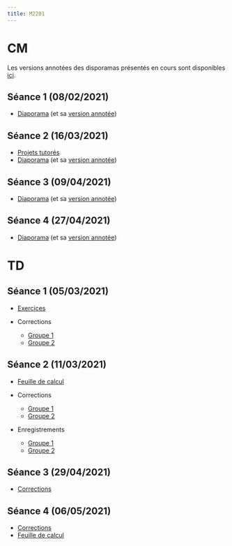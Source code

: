 ```yaml
---
title: M2201
---
```


<!--
Voici les informations relatives à la prochaine séance en distanciel :

* **Horaire** : 08/02/2021 de 8H30 à 10H30 ;
* **Lien zoom** : <https://us02web.zoom.us/j/86179698117?pwd=VXJ4bkxKLzNYOU5YeEdxUUlrZUJFZz09> ;
* **Meeting ID** : `861 7969 8117` ;
* **Mot de passe** : `QtcxY7`.
-->

# CM

Les versions annotées des disporamas présentés en cours sont disponibles [ici](https://drive.google.com/drive/folders/1H6s7ey3Yb_qI4cae1w2Wu8eYbZMhVAFn?usp=sharing).

## Séance 1 (08/02/2021)

* [Diaporama](cm/20210208.pdf) (et sa [version annotée](cm/20210208bis.pdf))

## Séance 2 (16/03/2021)

* [Projets tutorés](cm/ptut.pdf)
* [Diaporama](cm/20210316.pdf) (et sa [version annotée](cm/20210316bis.pdf))

## Séance 3 (09/04/2021)

* [Diaporama](cm/20210409.pdf) (et sa [version annotée](cm/20210409bis.pdf))

## Séance 4 (27/04/2021)

* [Diaporama](cm/20210427.pdf) (et sa [version annotée](cm/20210427bis.pdf))

# TD

## Séance 1 (05/03/2021)

* [Exercices](td/1/exercices.pdf)
* Corrections

	- [Groupe 1](td/1/1.pdf)
	- [Groupe 2](td/1/2.pdf)

## Séance 2 (11/03/2021)

* [Feuille de calcul](td/2/ex2.html)
* Corrections

	- [Groupe 1](td/2/1.pdf)
	- [Groupe 2](td/2/2.pdf)

* Enregistrements

	- [Groupe 1](https://filesender.renater.fr/?s=download&token=ebee06a5-670b-4644-b65b-d5b9db0a3970)
	- [ Groupe 2](https://filesender.renater.fr/?s=download&token=fc96f3e0-6d6a-48b6-93dd-dec088d85012)

## Séance 3 (29/04/2021)

* [Corrections](td/3/corrections.pdf)

## Séance 4 (06/05/2021)

* [Corrections](td/4/corrections.pdf)
* [Feuille de calcul](td/4/notebook.html)

